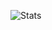 ![Stats]([https://github-readme-stats.vercel.app/api?username=GrbavaCigla](https://github-readme-stats.vercel.app/api?username=GrbavaCigla&theme=github_dark&show_icons=true))
